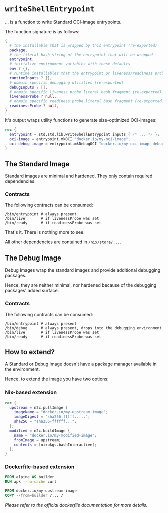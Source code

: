# `writeShellEntrypoint`

... is a function to write Standard OCI-image entrypoints.

The function signature is as follows:

```nix
{
  # the installable that is wrapped by this entrypoint (re-exported)
  package,
  # the literal bash string of the entrypoint that will be wrapped
  entrypoint,
  # initialize environment variables with these defaults
  env ? {},
  # runtime installables that the entrypoint or liveness/readiness probe uses (re-exported)
  runtimeInputs ? [],
  # domain specific debugging utilities (re-exported)
  debugInputs ? [],
  # domain specific liveness probe literal bash fragment (re-exported)
  livenessProbe ? null,
  # domain specific readiness probe literal bash fragment (re-exported)
  readinessProbe ? null,
}
```

It's output wraps utility functions to generate size-optimized OCI-images:

```nix
rec {
  entrypoint = std.std.lib.writeShellEntrypoint inputs { /* ... */ };
  oci-image = entrypoint.mkOCI "docker.io/my-oci-image";
  oci-debug-image = entrypoint.mkDebugOCI "docker.io/my-oci-image-debug";
}
```

## The Standard Image

Standard images are minimal and hardened. They only contain required dependencies.

### Contracts

The following contracts can be consumed:

```
/bin/entrypoint # always present
/bin/live       # if livenessProbe was set
/bin/ready      # if readinessProbe was set
```

That's it. There is nothing more to see.

All other dependencies are contained in `/nix/store/...`.

## The Debug Image

Debug Images wrap the standard images and provide additional debugging packages.

Hence, they are neither minimal, nor hardened because of the debugging packages' added surface.

### Contracts

The following contracts can be consumed:

```
/bin/entrypoint # always present
/bin/debug      # always present, drops into the debugging environment
/bin/live       # if livenessProbe was set
/bin/ready      # if readinessProbe was set
```

## How to extend?

A Standard or Debug Image doesn't have a package manager available in the environment.

Hence, to extend the image you have two options:

### Nix-based extension

```nix
rec {
  upstream = n2c.pullImage {
    imageName = "docker.io/my-upstream-image";
    imageDigest = "sha256:fffff.....";
    sha256 = "sha256-ffffff...";
  };
  modified = n2c.buildImage {
    name = "docker.io/my-modified-image";
    fromImage = upstream;
    contents = [nixpkgs.bashInteractive];
  };
}
```

### Dockerfile-based extension

```Dockerfile
FROM alpine AS builder
RUN apk --no-cache curl

FROM docker.io/my-upstream-image
COPY --from=builder /... /

```

_Please refer to the official dockerfile documentation for more details._
